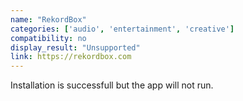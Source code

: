 ```yaml
---
name: "RekordBox"
categories: ['audio', 'entertainment', 'creative']
compatibility: no
display_result: "Unsupported"
link: https://rekordbox.com
---
```

Installation is successfull but the app will not run. 
